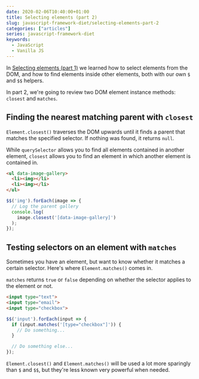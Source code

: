 ```yaml
---
date: 2020-02-06T10:40:00+01:00
title: Selecting elements (part 2)
slug: javascript-framework-diet/selecting-elements-part-2
categories: ["articles"]
series: javascript-framework-diet
keywords:
  - JavaScript
  - Vanilla JS
---
```


In [Selecting elements (part 1)](/javascript-framework-diet/selecting-elements-part-1) we learned how to select elements from the DOM, and how to find elements inside other elements, both with our own `$` and `$$` helpers.

In part 2, we're going to review two DOM element instance methods: `closest` and `matches`.

<!--more-->

## Finding the nearest matching parent with `closest`

`Element.closest()` traverses the DOM upwards until it finds a parent that matches the specified selector. If nothing was found, it returns `null`.

While `querySelector` allows you to find all elements contained in another element, `closest` allows you to find an element in which another element is contained in.

```html
<ul data-image-gallery>
  <li><img></li>
  <li><img></li>
</ul>
```

```js
$$('img').forEach(image => {
  // Log the parent gallery
  console.log(
    image.closest('[data-image-gallery]')
  );
});
```

## Testing selectors on an element with `matches`

Sometimes you have an element, but want to know whether it matches a certain selector. Here's where `Element.matches()` comes in.

`matches` returns `true` or `false` depending on whether the selector applies to the element or not.

```html
<input type="text">
<input type="email">
<input type="checkbox">
```

```js
$$('input').forEach(input => {
  if (input.matches('[type="checkbox"]')) {
    // Do something...
  }

  // Do something else...
});
```

`Element.closest()` and `Element.matches()` will be used a lot more sparingly than `$` and `$$`, but they're less known very powerful when needed.
